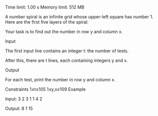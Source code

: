 Time limit: 1.00 s Memory limit: 512 MB

A number spiral is an infinite grid whose upper-left square has number 1. Here are the first five layers of the spiral:

Your task is to find out the number in row y and column x.

Input

The first input line contains an integer t: the number of tests.

After this, there are t lines, each containing integers y and x.

Output

For each test, print the number in row y and column x.

Constraints
1≤t≤105
1≤y,x≤109
Example

Input:
3
2 3
1 1
4 2

Output:
8
1
15